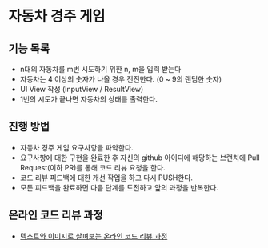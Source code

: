 # 자동차 경주 게임
## 기능 목록
* n대의 자동차를 m번 시도하기 위한 n, m을 입력 받는다
* 자동차는 4 이상의 숫자가 나올 경우 전진한다. (0 ~ 9의 랜덤한 숫자)
* UI View 작성 (InputView / ResultView)
* 1번의 시도가 끝나면 자동차의 상태를 출력한다.
## 진행 방법
* 자동차 경주 게임 요구사항을 파악한다.
* 요구사항에 대한 구현을 완료한 후 자신의 github 아이디에 해당하는 브랜치에 Pull Request(이하 PR)를 통해 코드 리뷰 요청을 한다.
* 코드 리뷰 피드백에 대한 개선 작업을 하고 다시 PUSH한다.
* 모든 피드백을 완료하면 다음 단계를 도전하고 앞의 과정을 반복한다.

## 온라인 코드 리뷰 과정
* [텍스트와 이미지로 살펴보는 온라인 코드 리뷰 과정](https://github.com/next-step/nextstep-docs/tree/master/codereview)

